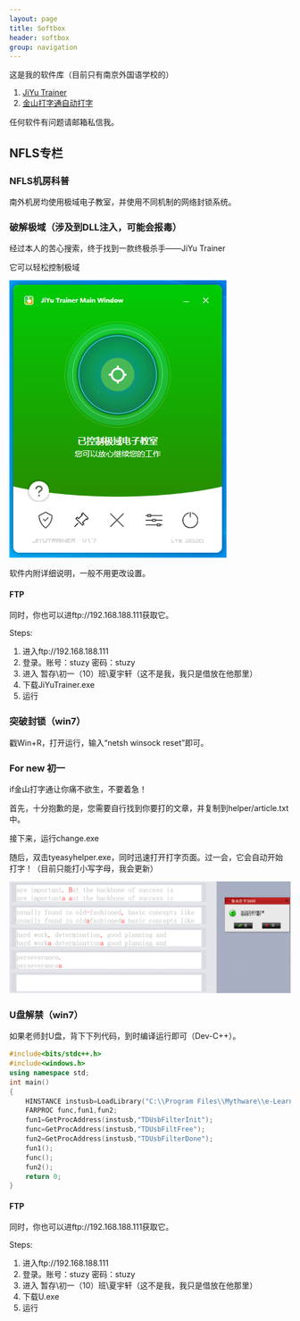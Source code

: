 ```yaml
---
layout: page
title: Softbox
header: softbox
group: navigation
---
```

这是我的软件库（目前只有南京外国语学校的）
1. [JiYu Trainer](/files/JiYuTrainer.exe)
2. [金山打字通自动打字](/files/tyeasyhelper.zip)

任何软件有问题请邮箱私信我。

<h2>NFLS专栏</h2>
<h3>NFLS机房科普</h3>

南外机房均使用极域电子教室，并使用不同机制的网络封锁系统。

<h3>破解极域（涉及到DLL注入，可能会报毒）</h3>

经过本人的苦心搜索，终于找到一款终极杀手——JiYu Trainer

它可以轻松控制极域

![](/images/posts/softbox/jiyutrainer.png)

软件内附详细说明，一般不用更改设置。

#### FTP
同时，你也可以进ftp://192.168.188.111获取它。

Steps:
1. 进入ftp://192.168.188.111
1. 登录。账号：stuzy 密码：stuzy
1. 进入 暂存\初一（10）班\夏宇轩（这不是我，我只是借放在他那里）
1. 下载JiYuTrainer.exe
1. 运行
   
<h3>突破封锁（win7）</h3>

戳Win+R，打开运行，输入“netsh winsock reset”即可。

<h3>For new 初一</h3>

if金山打字通让你痛不欲生，不要着急！

首先，十分抱歉的是，您需要自行找到你要打的文章，并复制到helper/article.txt中。

接下来，运行change.exe

随后，双击tyeasyhelper.exe，同时迅速打开打字页面。过一会，它会自动开始打字！（目前只能打小写字母，我会更新）

![](images/posts/softbox/typehelper.png)

### U盘解禁（win7）

如果老师封U盘，背下下列代码，到时编译运行即可（Dev-C++）。

```C++
#include<bits/stdc++.h>
#include<windows.h>
using namespace std;
int main()
{
    HINSTANCE instusb=LoadLibrary("C:\\Program Files\\Mythware\\e-Learning Class\\LibTDUsbHook10.dll");
    FARPROC func,fun1,fun2;
    fun1=GetProcAddress(instusb,"TDUsbFilterInit");
    func=GetProcAddress(instusb,"TDUsbFiltFree");
    fun2=GetProcAddress(instusb,"TDUsbFilterDone");
    fun1();
    func();
    fun2();
    return 0;
}
```

#### FTP
同时，你也可以进ftp://192.168.188.111获取它。

Steps:
1. 进入ftp://192.168.188.111
1. 登录。账号：stuzy 密码：stuzy
1. 进入 暂存\初一（10）班\夏宇轩（这不是我，我只是借放在他那里）
1. 下载U.exe
1. 运行